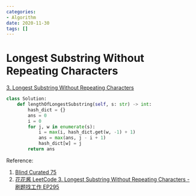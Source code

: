 ```yaml
---
categories:
- Algorithm
date: 2020-11-30
tags: []
---
```


# Longest Substring Without Repeating Characters

[3. Longest Substring Without Repeating Characters](https://leetcode.com/problems/longest-substring-without-repeating-characters/)

```python
class Solution:
    def lengthOfLongestSubstring(self, s: str) -> int:
        hash_dict = {}
        ans = 0
        i = 0
        for j, w in enumerate(s):
            i = max(i, hash_dict.get(w, -1) + 1)
            ans = max(ans, j - i + 1)
            hash_dict[w] = j
        return ans
```

Reference:

1. [Blind Curated 75](https://leetcode.com/list/xoqag3yj/)
2. [花花酱 LeetCode 3. Longest Substring Without Repeating Characters - 刷题找工作 EP295](https://youtu.be/LupZFfCCbAU)
